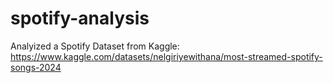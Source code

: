 # spotify-analysis
Analyized a Spotify Dataset from Kaggle: https://www.kaggle.com/datasets/nelgiriyewithana/most-streamed-spotify-songs-2024
